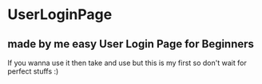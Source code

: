 # UserLoginPage
made by me easy User Login Page for Beginners
--
If you wanna use it then take and use but this is my first so don't wait for perfect stuffs :)
